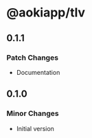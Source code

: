 # @aokiapp/tlv

## 0.1.1

### Patch Changes

- Documentation

## 0.1.0

### Minor Changes

- Initial version
